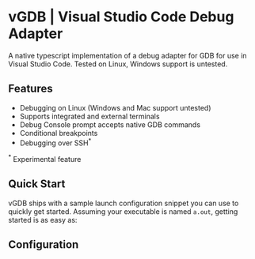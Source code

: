 # vGDB | Visual Studio Code Debug Adapter

A native typescript implementation of a debug adapter for GDB for use in Visual Studio Code. Tested on Linux, Windows support is untested.

## Features

- Debugging on Linux (Windows and Mac support untested)
- Supports integrated and external terminals
- Debug Console prompt accepts native GDB commands
- Conditional breakpoints
- Debugging over SSH<sup>*</sup>

<sup>\*</sup> Experimental feature

## Quick Start

vGDB ships with a sample launch configuration snippet you can use to quickly get started. Assuming your executable is named `a.out`, getting started is as easy as:


## Configuration

